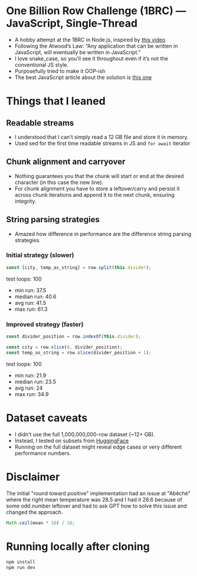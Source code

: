# One Billion Row Challenge (1BRC) — JavaScript, Single-Thread

- A hobby attempt at the 1BRC in Node.js, inspired by [this video]("https://www.youtube.com/watch?v=apREl0KmTdQ")
- Following the Atwood’s Law: “Any application that can be written in JavaScript, will eventually be written in JavaScript.”
- I love snake_case, so you’ll see it throughout even if it’s not the conventional JS style.
- Purposefully tried to make it OOP-ish
- The best JavaScript article about the solution is [this one]("https://jackyef.com/posts/1brc-nodejs-learnings")

# Things that I leaned

## Readable streams

- I understood that I can't simply read a 12 GB file and store it in memory.
- Used sed for the first time readable streams in JS and `for await` iterator

## Chunk alignment and carryover

- Nothing guarantees you that the chunk will start or end at the desired character (in this case the new line).
- For chunk alignment you have to store a leftover/carry and persist it across chunk iterations and append it to the next chunk, ensuring integrity.

## String parsing strategies

- Amazed how difference in performance are the difference string parsing strategies.

### Initial strategy (slower)

```typescript
const [city, temp_as_string] = row.split(this.divider);
```

test loops: 100

- min run: 37.5
- median run: 40.6
- avg run: 41.5
- max run: 61.3

### Improved strategy (faster)

```typescript
const divider_position = row.indexOf(this.divider);

const city = row.slice(0, divider_position);
const temp_as_string = row.slice(divider_position + 1);
```

test loops: 100

- min run: 21.9
- median run: 23.5
- avg run: 24
- max run: 34.9

# Dataset caveats

- I didn’t use the full 1,000,000,000-row dataset (~12+ GB).
- Instead, I tested on subsets from [HuggingFace]("https://huggingface.co/datasets/nietras/1brc.data/tree/main")
- Running on the full dataset might reveal edge cases or very different performance numbers.

# Disclaimer

The initial "round toward positive" implementation had an issue at "Abéché" where the right mean temperature was 28.5 and I had it 28.6 because of some odd number leftover and had to ask GPT how to solve this issue and changed the approach.

```typescript
Math.ceil(mean * 10) / 10;
```

# Running locally after cloning

```bash
npm install
npm run dev
```

